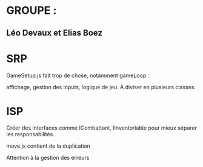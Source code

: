 # GROUPE :
## Léo Devaux et Elias Boez

# SRP
GameSetup.js fait trop de chose, notamment gameLoop :

affichage, gestion des inputs, logique de jeu. À diviser en plusieurs classes.

# ISP
Créer des interfaces comme ICombattant, IInventoriable pour mieux séparer les responsabilités.

move.js contient de la duplication

Attention à la gestion des erreurs

